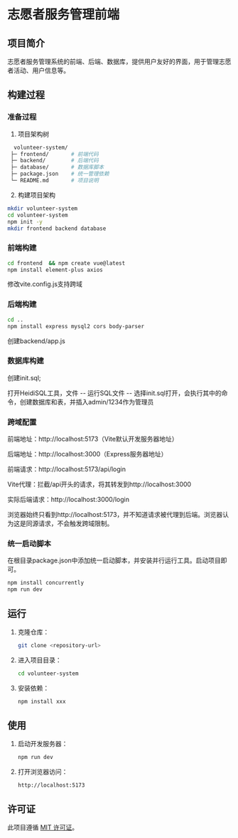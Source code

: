 # 志愿者服务管理前端

## 项目简介
志愿者服务管理系统的前端、后端、数据库，提供用户友好的界面，用于管理志愿者活动、用户信息等。

## 构建过程
### 准备过程

1. 项目架构树
 ```bash 
   volunteer-system/
  ├─ frontend/       # 前端代码
  ├─ backend/        # 后端代码
  ├─ database/       # 数据库脚本
  ├─ package.json    # 统一管理依赖
  └─ README.md       # 项目说明
```
2. 构建项目架构
```bash
mkdir volunteer-system
cd volunteer-system 
npm init -y
mkdir frontend backend database
```

### 前端构建
```bash
cd frontend  && npm create vue@latest 
npm install element-plus axios 
```

修改vite.config.js支持跨域

### 后端构建
```bash
cd ..
npm install express mysql2 cors body-parser
```
创建backend/app.js

### 数据库构建
   创建init.sql;

   打开HeidiSQL工具，文件 -- 运行SQL文件 -- 选择init.sql打开，会执行其中的命令，创建数据库和表，并插入admin/1234作为管理员


### 跨域配置
  前端地址：http://localhost:5173（Vite默认开发服务器地址）

  后端地址：http://localhost:3000（Express服务器地址）

  前端请求：http://localhost:5173/api/login

  Vite代理：拦截/api开头的请求，将其转发到http://localhost:3000

  实际后端请求：http://localhost:3000/login

  浏览器始终只看到http://localhost:5173，并不知道请求被代理到后端。浏览器认为这是同源请求，不会触发跨域限制。

### 统一启动脚本
   在根目录package.json中添加统一启动脚本，并安装并行运行工具。启动项目即可。
   ```bash
   npm install concurrently
   npm run dev
```
## 运行
1. 克隆仓库：
   ```bash
   git clone <repository-url>
   ```
2. 进入项目目录：
   ```bash
   cd volunteer-system
   ```
3. 安装依赖：
   ```bash
   npm install xxx
   ```

## 使用
1. 启动开发服务器：
   ```bash
   npm run dev
   ```
2. 打开浏览器访问：
   ```
   http://localhost:5173
   ```



## 许可证
此项目遵循 [MIT 许可证](LICENSE)。
